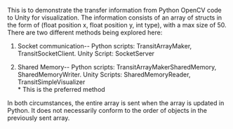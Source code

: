 This is to demonstrate the transfer information from Python OpenCV code to Unity for visualization.
The information consists of an array of structs in the form of (float position x, float position y, int type),
with a max size of 50.
There are two different methods being explored here:
1) Socket communication-- Python scripts: TransitArrayMaker, TransitSocketClient.
                          Unity Script: SocketServer
   
2) Shared Memory--        Python scripts: TransitArrayMakerSharedMemory, SharedMemoryWriter.
                          Unity Scripts: SharedMemoryReader, TransitSimpleVisualizer   
                          * This is the preferred method
   
In both circumstances, the entire array is sent when the array is updated in Python. It does not necessarily conform 
to the order of objects in the previously sent array.
